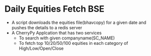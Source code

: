 # Daily Equities Fetch BSE
- A script downloads the equities file(bhavcopy) for a given date and pushes the details to a redis server
- A  CherryPy Applcation that has two services
  - To search with given companyname(SC_NAME)
  - To fetch top 10/20/50/100 equities in each category of High/Low/Open/Close
